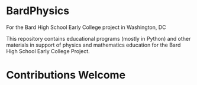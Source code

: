 # BardPhysics
For the Bard High School Early College project in Washington, DC

This repository contains educational programs (mostly in Python) and other materials in support of physics and mathematics education for the Bard High School Early College Project. 

# Contributions Welcome
